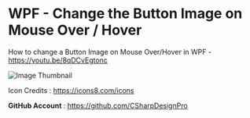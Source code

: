 # WPF - Change the Button Image on Mouse Over / Hover 


How to change a Button Image on Mouse Over/Hover in WPF - https://youtu.be/8qDCvEgtonc

![Image Thumbnail](https://user-images.githubusercontent.com/55704859/179337314-3ec1746a-9d36-41ae-a4cc-1f54acad72d1.jpg)

Icon Credits : https://icons8.com/icons

<b>GitHub Account</b> : https://github.com/CSharpDesignPro
